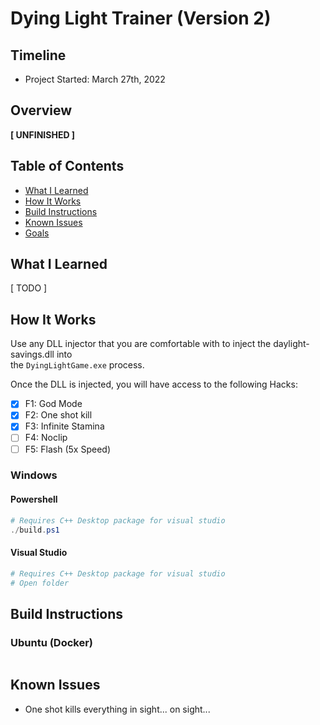# Dying Light Trainer (Version 2)
## Timeline
- Project Started:     March 27th, 2022

## Overview
**[ UNFINISHED ]**

## Table of Contents
- [What I Learned](#what-i-learned)
- [How It Works](#how-it-works)
- [Build Instructions](#build-instructions)
- [Known Issues](#known-issues)
- [Goals](#Goals)

## What I Learned
 [ TODO ]

## How It Works
Use any DLL injector that you are comfortable with to inject the daylight-savings.dll into  
the <code>DyingLightGame.exe</code> process. 

Once the DLL is injected, you will have access to the following Hacks:
- [x] F1: God Mode
- [x] F2: One shot kill
- [x] F3: Infinite Stamina
- [ ] F4: Noclip
- [ ] F5: Flash (5x Speed)

### Windows
#### Powershell
```powershell
# Requires C++ Desktop package for visual studio
./build.ps1
```

#### Visual Studio
```powershell
# Requires C++ Desktop package for visual studio
# Open folder 
```

## Build Instructions
### Ubuntu (Docker)
```bash

```


## Known Issues
- One shot kills everything in sight... on sight...
